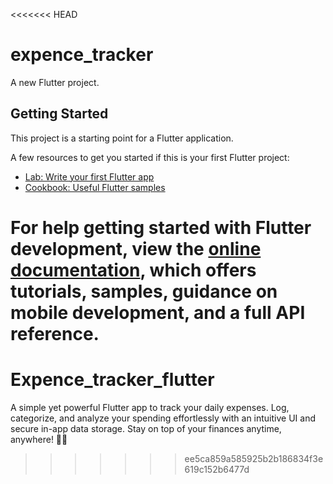 <<<<<<< HEAD
# expence_tracker

A new Flutter project.

## Getting Started

This project is a starting point for a Flutter application.

A few resources to get you started if this is your first Flutter project:

- [Lab: Write your first Flutter app](https://docs.flutter.dev/get-started/codelab)
- [Cookbook: Useful Flutter samples](https://docs.flutter.dev/cookbook)

For help getting started with Flutter development, view the
[online documentation](https://docs.flutter.dev/), which offers tutorials,
samples, guidance on mobile development, and a full API reference.
=======
# Expence_tracker_flutter
A simple yet powerful Flutter app to track your daily expenses. Log, categorize, and analyze your spending effortlessly with an intuitive UI and secure in-app data storage. Stay on top of your finances anytime, anywhere! 📝📱
>>>>>>> ee5ca859a585925b2b186834f3e619c152b6477d
